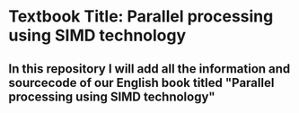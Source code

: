 # Textbook Title: Parallel processing using SIMD technology
## In this repository I will add all the information and sourcecode of our English book titled "Parallel processing using SIMD technology"
